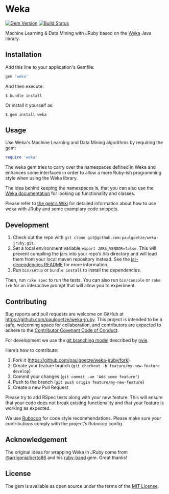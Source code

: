 # Weka

[![Gem Version](https://badge.fury.io/rb/weka.svg)](http://badge.fury.io/rb/weka)
[![Build Status](https://github.com/paulgoetze/weka-jruby/workflows/Tests/badge.svg)](https://github.com/paulgoetze/weka-jruby/workflows/Tests/badge.svg)

Machine Learning & Data Mining with JRuby based on the
[Weka](https://ml.cms.waikato.ac.nz/weka/) Java library.

## Installation

Add this line to your application's Gemfile:

```ruby
gem 'weka'
```

And then execute:

    $ bundle install

Or install it yourself as:

    $ gem install weka

## Usage

Use Weka's Machine Learning and Data Mining algorithms by requiring the gem:

```ruby
require 'weka'
```

The weka gem tries to carry over the namespaces defined in Weka and enhances
some interfaces in order to allow a more Ruby-ish programming style when using
the Weka library.

The idea behind keeping the namespaces is, that you can also use the
[Weka documentation](http://weka.sourceforge.net/doc.dev/) for looking up
functionality and classes.

Please refer to [the gem’s Wiki](https://github.com/paulgoetze/weka-jruby/wiki)
for detailed information about how to use weka with JRuby and some examplary
code snippets.

## Development

1. Check out the repo with `git clone git@github.com:paulgoetze/weka-jruby.git`.
2. Set a local environment variable `export JARS_VENDOR=false`. This will
   prevent compiling the jars into your repo’s /lib directory and will load them
   from your local maven repository instead. See the
   [jar-dependencies README](https://github.com/mkristian/jar-dependencies#for-development-you-do-not-need-to-vendor-the-jars-at-all)
   for more information.
3. Run `bin/setup` or `bundle install` to install the dependencies.

Then, run `rake spec` to run the tests. You can also run `bin/console` or
`rake irb` for an interactive prompt that will allow you to experiment.

## Contributing

Bug reports and pull requests are welcome on GitHub at
https://github.com/paulgoetze/weka-jruby. This project is intended to be a safe,
welcoming space for collaboration, and contributors are expected to adhere to
the
[Contributor Covenant Code of Conduct](https://github.com/paulgoetze/weka-jruby/blob/main/CODE_OF_CONDUCT.md).

For development we use the
[git branching model](http://nvie.com/posts/a-successful-git-branching-model/)
described by [nvie](https://github.com/nvie).

Here’s how to contribute:

1. Fork it (https://github.com/paulgoetze/weka-jruby/fork)
2. Create your feature branch (`git checkout -b feature/my-new-feature develop`)
3. Commit your changes (`git commit -am 'Add some feature'`)
4. Push to the branch (`git push origin feature/my-new-feature`)
5. Create a new Pull Request

Please try to add RSpec tests along with your new feature. This will ensure that
your code does not break existing functionality and that your feature is working
as expected.

We use [Rubocop](https://github.com/bbatsov/rubocop) for code style
recommendations. Please make sure your contributions comply with the project’s
Rubocop config.

## Acknowledgement

The original ideas for wrapping Weka in JRuby come from
[@arrigonialberto86](https://github.com/arrigonialberto86) and his
[ruby-band](https://github.com/arrigonialberto86/ruby-band) gem. Great thanks!

## License

The gem is available as open source under the terms of the
[MIT License](https://github.com/paulgoetze/weka-jruby/blob/main/MIT-LICENSE.txt).
